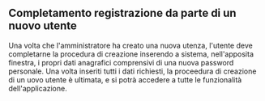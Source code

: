## Completamento registrazione da parte di un nuovo utente
Una volta che l'amministratore ha creato una nuova utenza, l'utente deve completarne la procedura di creazione inserendo a sistema, nell'apposita finestra, i propri dati anagrafici comprensivi di una nuova password personale. 
Una volta inseriti tutti i dati richiesti, la proceedura di creazione di un uovo utente è ultimata, e si potrà accedere a tutte le funzionalità dell'applicazione.